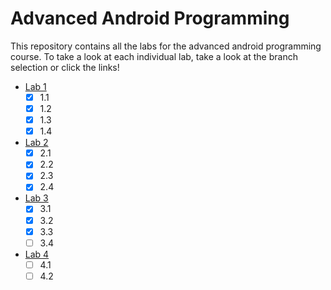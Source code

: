 # Advanced Android Programming
This repository contains all the labs for the advanced android programming course. To take a look at each individual lab, take a look at the branch selection or click the links!

- [Lab 1](https://github.com/Makeliiii/slimewave/tree/lab1)
    - [x] 1.1
    - [x] 1.2
    - [x] 1.3
    - [x] 1.4
- [Lab 2](https://github.com/Makeliiii/slimewave/tree/lab2)
    - [x] 2.1
    - [x] 2.2
    - [x] 2.3
    - [x] 2.4
- [Lab 3](https://github.com/Makeliiii/slimewave/tree/lab3)
    - [x] 3.1
    - [x] 3.2
    - [x] 3.3
    - [ ] 3.4
- [Lab 4](https://github.com/Makeliiii/slimewave/tree/lab4)
    - [ ] 4.1
    - [ ] 4.2